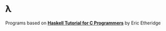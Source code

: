 # λ

Programs based on [__Haskell Tutorial for C Programmers__](https://wiki.haskell.org/Haskell_Tutorial_for_C_Programmers) by Eric Etheridge
